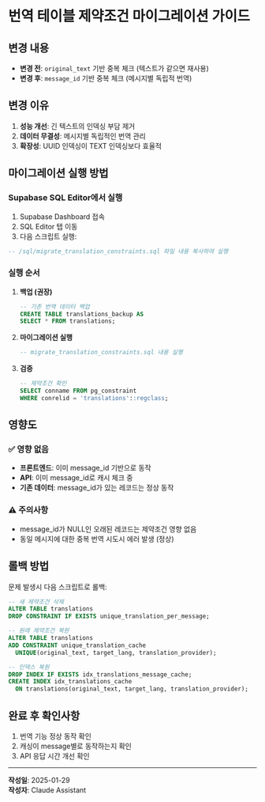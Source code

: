 # 번역 테이블 제약조건 마이그레이션 가이드

## 변경 내용
- **변경 전**: `original_text` 기반 중복 체크 (텍스트가 같으면 재사용)
- **변경 후**: `message_id` 기반 중복 체크 (메시지별 독립적 번역)

## 변경 이유
1. **성능 개선**: 긴 텍스트의 인덱싱 부담 제거
2. **데이터 무결성**: 메시지별 독립적인 번역 관리
3. **확장성**: UUID 인덱싱이 TEXT 인덱싱보다 효율적

## 마이그레이션 실행 방법

### Supabase SQL Editor에서 실행

1. Supabase Dashboard 접속
2. SQL Editor 탭 이동
3. 다음 스크립트 실행:

```sql
-- /sql/migrate_translation_constraints.sql 파일 내용 복사하여 실행
```

### 실행 순서

1. **백업 (권장)**
   ```sql
   -- 기존 번역 데이터 백업
   CREATE TABLE translations_backup AS 
   SELECT * FROM translations;
   ```

2. **마이그레이션 실행**
   ```sql
   -- migrate_translation_constraints.sql 내용 실행
   ```

3. **검증**
   ```sql
   -- 제약조건 확인
   SELECT conname FROM pg_constraint 
   WHERE conrelid = 'translations'::regclass;
   ```

## 영향도

### ✅ 영향 없음
- **프론트엔드**: 이미 message_id 기반으로 동작
- **API**: 이미 message_id로 캐시 체크 중
- **기존 데이터**: message_id가 있는 레코드는 정상 동작

### ⚠️ 주의사항
- message_id가 NULL인 오래된 레코드는 제약조건 영향 없음
- 동일 메시지에 대한 중복 번역 시도시 에러 발생 (정상)

## 롤백 방법

문제 발생시 다음 스크립트로 롤백:

```sql
-- 새 제약조건 삭제
ALTER TABLE translations 
DROP CONSTRAINT IF EXISTS unique_translation_per_message;

-- 원래 제약조건 복원
ALTER TABLE translations 
ADD CONSTRAINT unique_translation_cache 
  UNIQUE(original_text, target_lang, translation_provider);

-- 인덱스 복원
DROP INDEX IF EXISTS idx_translations_message_cache;
CREATE INDEX idx_translations_cache 
  ON translations(original_text, target_lang, translation_provider);
```

## 완료 후 확인사항

1. 번역 기능 정상 동작 확인
2. 캐싱이 message별로 동작하는지 확인
3. API 응답 시간 개선 확인

---

**작성일**: 2025-01-29  
**작성자**: Claude Assistant